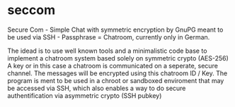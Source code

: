 # seccom
Secure Com - Simple Chat with symmetric encryption by GnuPG meant to be used via SSH - Passphrase = Chatroom, currently only in German. 

The idead is to use well known tools and a minimalistic code base to implement a chatroom system based solely on symmetric crypto (AES-256)
A key or in this case a chatroom is communicated on a seperate, secure channel. The messages will be encrypted using this chatroom ID / Key.
The program is ment to be used in a chroot or sandboxed enviroment that may be accessed via SSH, which also enables a way to do secure authentification via asymmetric crypto (SSH pubkey)
